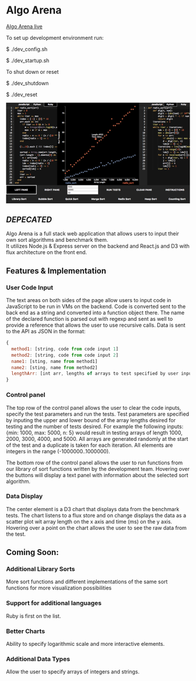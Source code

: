 # Algo Arena

[Algo Arena live][live_url]

[live_url]: http://algorithm-arena.appspot.com/

To set up development environment run:

$ ./dev_config.sh

$ ./dev_startup.sh

To shut down or reset

$ ./dev_shutdown

$ ./dev_reset

![GitHub Logo][ss1]

[ss1]: ./docs/ss1.png
[ss2]: ./docs/ss1.png
[ss3]: ./docs/ss1.png
[ss1]: ./docs/ss1.png



## ***DEPECATED***


Algo Arena is a full stack web application that allows users to input their own sort algorithms and benchmark them.  
It utilizes Node.js & Express server on the backend and React.js and D3 with flux architecture on the front end.    

## Features & Implementation

### User Code Input

The text areas on both sides of the page allow users to input code in JavaScript to be run in VMs on the backend.
Code is converted sent to the back end as a string and converted into a function object there.  The name of the declared
function is parsed out with regexp and sent as well to provide a reference that allows the user to use recursive calls.
Data is sent to the API as JSON in the format:

```JavaScript
{
  method1: [string, code from code input 1]
  method2: [string, code from code input 2]
  name1: [sting, name from method1]
  name2: [sting, name from method2]
  lengthArr: [int arr, lengths of arrays to test specified by user input in the control panel]
}

```

### Control panel

The top row of the control panel allows the user to clear the code inputs, specify the test parameters and run the tests.
Test parameters are specified by inputing the upper and lower bound of the array lengths desired for testing and the number
of tests desired.  For example the following inputs: {min: 1000, max: 5000, n: 5} would result in testing arrays of length
1000, 2000, 3000, 4000, and 5000.  All arrays are generated randomly at the start of the test and a duplicate is taken
for each iteration.  All elements are integers in the range (-1000000..1000000).

The bottom row of the control panel allows the user to run functions from our library of sort functions written by
the development team.  Hovering over the buttons will display a text panel with information about the selected sort
algorithm.   

### Data Display

The center element is a D3 chart that displays data from the benchmark tests.  The chart listens to a flux store and on change
displays the data as a scatter plot wit array length on the x axis and time (ms) on the y axis.  Hovering over a point on the
chart allows the user to see the raw data from the test.


## Coming Soon:

### Additional Library Sorts

More sort functions and different implementations of the same sort functions for more visualization possibilities

### Support for additional languages

Ruby is first on the list.  

### Better Charts

Ability to specify logarithmic scale and more interactive elements.

### Additional Data Types

Allow the user to specify arrays of integers and strings.
